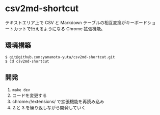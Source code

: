 # csv2md-shortcut

テキストエリア上で CSV と Markdown テーブルの相互変換がキーボードショートカットで行えるようになる Chrome 拡張機能。

## 環境構築

```
$ git@github.com:yamamoto-yuta/csv2md-shortcut.git
$ cd csv2md-shortcut
```

## 開発

1. `make dev`
1. コードを変更する
1. chrome://extensions/ で拡張機能を再読み込み
1. 2.と 3.を繰り返しながら開発していく
